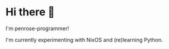 # Hi there 👋

I'm penrose-programmer! 

I'm currently experimenting with NixOS and (re)learning Python.
